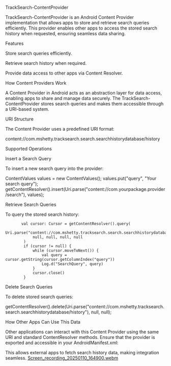 TrackSearch-ContentProvider

TrackSearch-ContentProvider is an Android Content Provider implementation that allows apps to store and retrieve search queries efficiently. This provider enables other apps to access the stored search history when requested, ensuring seamless data sharing.

Features

Store search queries efficiently.

Retrieve search history when required.

Provide data access to other apps via Content Resolver.

How Content Providers Work

A Content Provider in Android acts as an abstraction layer for data access, enabling apps to share and manage data securely. The TrackSearch-ContentProvider stores search queries and makes them accessible through a URI-based system.

URI Structure

The Content Provider uses a predefined URI format:

content://com.mshetty.tracksearch.search.searchhistorydatabase/history

Supported Operations

Insert a Search Query

To insert a new search query into the provider:

ContentValues values = new ContentValues();
values.put("query", "Your search query");
getContentResolver().insert(Uri.parse("content://com.yourpackage.provider/search"), values);

Retrieve Search Queries

To query the stored search history:

           val cursor: Cursor = getContentResolver().query(
                Uri.parse("content://com.mshetty.tracksearch.search.searchhistorydatabase/history"),
                null, null, null, null
            )
            if (cursor != null) {
                while (cursor.moveToNext()) {
                    val query = cursor.getString(cursor.getColumnIndex("query"))
                    Log.d("SearchQuery", query)
                }
                cursor.close()
            }

Delete Search Queries

To delete stored search queries:

getContentResolver().delete(Uri.parse("content://com.mshetty.tracksearch.search.searchhistorydatabase/history"), null, null);

How Other Apps Can Use This Data

Other applications can interact with this Content Provider using the same URI and standard ContentResolver methods. Ensure that the provider is exported and accessible in your AndroidManifest.xml:

<provider
    android:name=".search.db.HistoryProvider"
    android:authorities="com.mshetty.tracksearch.search.searchhistorydatabase"
    android:exported="true" />

This allows external apps to fetch search history data, making integration seamless.
[Screen_recording_20250110_164900.webm](https://github.com/user-attachments/assets/87552dfe-1ec6-4b58-9020-af35356bf165)
